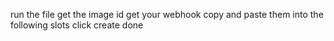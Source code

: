 run the file
get the image id
get your webhook
copy and paste them into the following slots
click create
done

